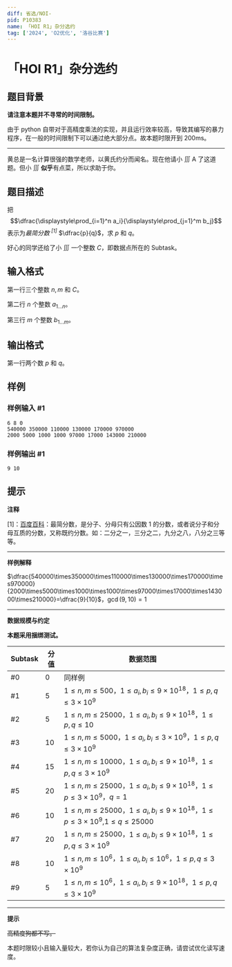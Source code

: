 ```yaml
---
diff: 省选/NOI-
pid: P10383
name: 「HOI R1」杂分选约
tag: ['2024', 'O2优化', '洛谷比赛']
---
```

# 「HOI R1」杂分选约
## 题目背景

**请注意本题并不寻常的时间限制。**

由于 python 自带对于高精度乘法的实现，并且运行效率较高，导致其编写的暴力程序，在一般的时间限制下可以通过绝大部分点。故本题时限开到 $200\text{ms}$。
***

黄总是一名计算很强的数学老师，以黄氏约分而闻名。现在他请小 $\iiint$ A 了这道题。但小 $\iiint$ **似乎**有点菜，所以求助于你。
## 题目描述

把
$$\dfrac{\displaystyle\prod_{i=1}^n
a_i}{\displaystyle\prod_{j=1}^m b_j}$$
表示为*最简分数 $^{[1]}$* $\dfrac{p}{q}$，求 $p$ 和 $q$。

好心的同学还给了小 $\iiint$ 一个整数 $C$，即数据点所在的 Subtask。
## 输入格式

第一行三个整数 $n,m$ 和 $C$。

第二行 $n$ 个整数 $a_{1\dots n}$。

第三行 $m$ 个整数 $b_{1\dots m}$。
## 输出格式

第一行两个数 $p$ 和 $q$。
## 样例

### 样例输入 #1
```
6 8 0
540000 350000 110000 130000 170000 970000
2000 5000 1000 1000 97000 17000 143000 210000
```
### 样例输出 #1
```
9 10
```
## 提示

**注释**

$[1]$：[百度百科](https://baike.baidu.com/item/%E6%9C%80%E7%AE%80%E5%88%86%E6%95%B0/2821376?fr=ge_ala)：最简分数，是分子、分母只有公因数 $1$ 的分数，或者说分子和分母互质的分数，又称既约分数。如：二分之一，三分之二，九分之八，八分之三等等。
***
**样例解释**

$\dfrac{540000\times350000\times110000\times130000\times170000\times970000}{2000\times5000\times1000\times1000\times97000\times17000\times143000\times210000}=\dfrac{9}{10}$，$\gcd(9,10)=1$
***
**数据规模与约定**

**本题采用捆绑测试。**

|Subtask|分值|数据范围|
|-|-|-|
|#0|0|同样例|
|#1|$5$|$1\le n,m\le500$，$1\le a_i,b_i\le9\times10^{18}$，$1\le p,q\le3\times10^9$|
|#2|$5$|$1\le n,m\le25000$，$1\le a_i,b_i\le9\times10^{18}$，$1\le p,q\le10$|
|#3|$10$|$1\le n,m\le5000$，$1\le a_i,b_i\le3\times10^9$，$1\le p,q\le3\times10^9$|
|#4|$15$|$1\le n,m\le10000$，$1\le a_i,b_i\le9\times10^{18}$，$1\le p,q\le3\times10^9$|
|#5|$20$|$1\le n,m\le25000$，$1\le a_i,b_i\le9\times10^{18}$，$1\le p\le3\times10^9$，$q=1$|
|#6|$10$|$1\le n,m\le25000$，$1\le a_i,b_i\le9\times10^{18}$，$1\le p\le3\times10^9$,$1\le q \le25000$|
|#7|$20$|$1\le n,m\le25000$，$1\le a_i,b_i\le9\times10^{18}$，$1\le p,q\le3\times10^9$|
|#8|$10$|$1\le n,m\le10^6$，$1\le a_i,b_i\le10^6$，$1\le p,q\le3\times10^9$|
|#9|$5$|$1\le n,m\le10^6$，$1\le a_i,b_i\le9\times10^{18}$，$1\le p,q\le3\times10^9$|
***
**提示**

~~高精度狗都不写。~~

本题时限较小且输入量较大，若你认为自己的算法复杂度正确，请尝试优化读写速度。
